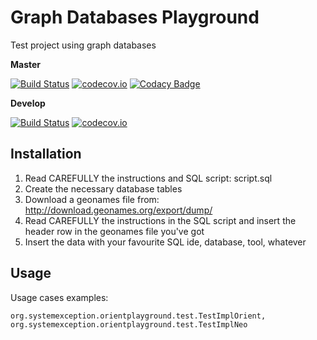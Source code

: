 # Graph Databases Playground
Test project using graph databases

**Master**

[![Build Status](https://travis-ci.org/lcappuccio/graphdb-playground.svg?branch=master)](https://travis-ci.org/lcappuccio/graphdb-playground)
[![codecov.io](https://codecov.io/github/lcappuccio/graphdb-playground/coverage.svg?branch=master)](https://codecov.io/github/lcappuccio/graphdb-playground?branch=master)
[![Codacy Badge](https://api.codacy.com/project/badge/grade/697ef88980af410095071a55453d0b98)](https://www.codacy.com/app/leo_4/graphdb-playground)

**Develop**

[![Build Status](https://travis-ci.org/lcappuccio/graphdb-playground.svg?branch=develop)](https://travis-ci.org/lcappuccio/graphdb-playground)
[![codecov.io](https://codecov.io/github/lcappuccio/graphdb-playground/coverage.svg?branch=develop)](https://codecov.io/github/lcappuccio/graphdb-playground?branch=develop)

## Installation
1. Read CAREFULLY the instructions and SQL script: script.sql
2. Create the necessary database tables
3. Download a geonames file from: http://download.geonames.org/export/dump/
4. Read CAREFULLY the instructions in the SQL script and insert the header row in the geonames file you've got
5. Insert the data with your favourite SQL ide, database, tool, whatever

## Usage
Usage cases examples:

```org.systemexception.orientplayground.test.TestImplOrient, org.systemexception.orientplayground.test.TestImplNeo```
